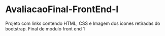 # AvaliacaoFinal-FrontEnd-I

Projeto com links contendo HTML, CSS e Imagem dos icones retiradas do bootstrap.
Final de modulo front end 1
